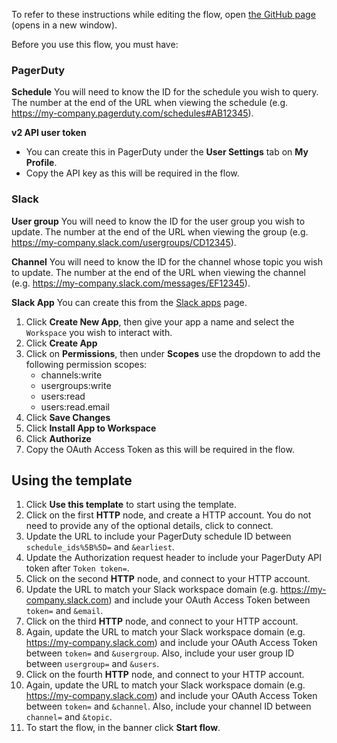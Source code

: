 To refer to these instructions while editing the flow, open [the GitHub page](https://github.com/ot4i/app-connect-templates/blob/main/resources/markdown/Get%20PagerDuty%20schedule%20and%20update%20Slack%20user%20group%20and%20topic_instructions.md) (opens in a new window).

Before you use this flow, you must have:

### PagerDuty

**Schedule**
You will need to know the ID for the schedule you wish to query.  The number at the end of the URL when viewing the schedule (e.g. https://my-company.pagerduty.com/schedules#AB12345).

**v2 API user token**
- You can create this in PagerDuty under the **User Settings** tab on **My Profile**.
- Copy the API key as this will be required in the flow.

### Slack

**User group**
You will need to know the ID for the user group you wish to update.  The number at the end of the URL when viewing the group (e.g. https://my-company.slack.com/usergroups/CD12345).

**Channel**
You will need to know the ID for the channel whose topic you wish to update.  The number at the end of the URL when viewing the channel (e.g. https://my-company.slack.com/messages/EF12345).

**Slack App**
You can create this from the [Slack apps](https://api.slack.com/apps/) page.

1. Click **Create New App**, then give your app a name and select the `Workspace` you wish to interact with.
1. Click **Create App**
1. Click on **Permissions**, then under **Scopes** use the dropdown to add the following permission scopes:
    - channels:write
    - usergroups:write
    - users:read
    - users:read.email
1. Click **Save Changes**
1. Click **Install App to Workspace**
1. Click **Authorize**
1. Copy the OAuth Access Token as this will be required in the flow.

## Using the template

1. Click **Use this template** to start using the template.
1. Click on the first **HTTP** node, and create a HTTP account.  You do not need to provide any of the optional details, click to connect.
1. Update the URL to include your PagerDuty schedule ID between `schedule_ids%5B%5D=` and `&earliest`.
1. Update the Authorization request header to include your PagerDuty API token after `Token token=`.
1. Click on the second **HTTP** node, and connect to your HTTP account.
1. Update the URL to match your Slack workspace domain (e.g. https://my-company.slack.com) and include your OAuth Access Token between `token=` and `&email`.
1. Click on the third **HTTP** node, and connect to your HTTP account.
1. Again, update the URL to match your Slack workspace domain (e.g. https://my-company.slack.com) and include your OAuth Access Token between `token=` and `&usergroup`.  Also, include your user group ID between `usergroup=` and `&users`.
1. Click on the fourth **HTTP** node, and connect to your HTTP account.
1. Again, update the URL to match your Slack workspace domain (e.g. https://my-company.slack.com) and include your OAuth Access Token between `token=` and `&channel`.  Also, include your channel ID between `channel=` and `&topic`.
1. To start the flow, in the banner click **Start flow**.
